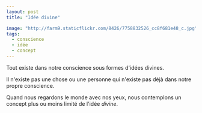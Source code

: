 ```yaml
---
layout: post
title: "Idée divine"

image: "http://farm9.staticflickr.com/8426/7758832526_cc8f681e48_c.jpg"
tags: 
  - conscience
  - idée 
  - concept
---
```


Tout existe dans notre conscience sous formes d'idées divines.  

Il n'existe pas une chose ou une personne qui n'existe pas déjà dans notre propre conscience.  

Quand nous regardons le monde avec nos yeux, nous contemplons un concept plus ou moins limité de l'idée _divine_.


  
